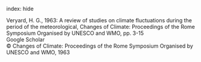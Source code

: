 index: hide

<div class="Citation">

  <div class="Citation-body">
    <div class="Citation-text">Veryard, H. G., 1963: A review of studies on climate fluctuations during the period of the meteorological, Changes of Climate: Proceedings of the Rome Symposium Organised by UNESCO and WMO, pp. 3-15</div>
    <div class="Citation-links">
      <div class="CitationLink" data-href="https://scholar.google.com/scholar?q=A+review+of+studies+on+climate+fluctuations+during+the+period+of+the+meteorological">
        <div class="CitationLink-icon CitationLink-Scholar"></div>
        <div class="CitationLink-text">Google Scholar</div>
      </div>
    </div>
  </div>
</div>


<div class="Citation-copy">
&copy; Changes of Climate: Proceedings of the Rome Symposium Organised by UNESCO and WMO, 1963
</div>
